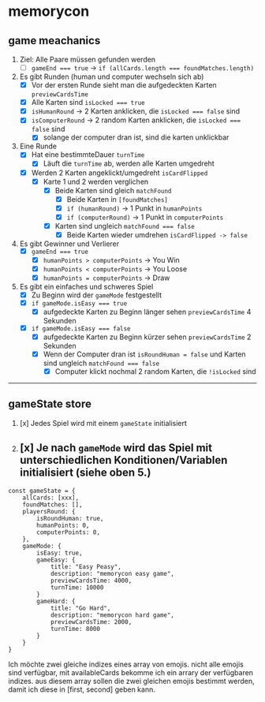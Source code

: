 # memorycon

## game meachanics

1. Ziel: Alle Paare müssen gefunden werden
   - [ ] `gameEnd === true` -> `if (allCards.length === foundMatches.length)`

2. Es gibt Runden (human und computer wechseln sich ab)
    - [x] Vor der ersten Runde sieht man die aufgedeckten Karten `previewCardsTime`
    - [x] Alle Karten sind `isLocked === true`
    - [x] `isHumanRound` -> 2 Karten anklicken, die `isLocked === false` sind
    - [x] `isComputerRound` -> 2 random Karten anklicken, die `isLocked === false` sind
      - [x] solange der computer dran ist, sind die karten unklickbar

3. Eine Runde
    - [x] Hat eine bestimmteDauer `turnTime`
      - [x] Läuft die `turnTime` ab, werden alle Karten umgedreht
    - [x] Werden 2 Karten angeklickt/umgedreht `isCardFlipped`
      - [x] Karte 1 und 2 werden verglichen
        - [x] Beide Karten sind gleich `matchFound`
          - [x] Beide Karten in `[foundMatches]`
          - [x] `if (humanRound)` -> 1 Punkt in `humanPoints`
          - [x] `if (computerRound)` -> 1 Punkt in `computerPoints`
          
        - [x] Karten sind ungleich `matchFound === false`
          - [x] Beide Karten wieder umdrehen `isCardFlipped -> false`

4. Es gibt Gewinner und Verlierer
    - [x] `gameEnd === true`
      - [x] `humanPoints > computerPoints` -> You Win
      - [x] `humanPoints < computerPoints` -> You Loose
      - [x] `humanPoints = computerPoints` -> Draw

5. Es gibt ein einfaches und schweres Spiel
   - [x] Zu Beginn wird der `gameMode` festgestellt
   - [x] `if gameMode.isEasy === true`
       - [x] aufgedeckte Karten zu Beginn länger sehen `previewCardsTime` 4 Sekunden
   - [x] `if gameMode.isEasy === false`
       - [x] aufgedeckte Karten zu Beginn kürzer sehen `previewCardsTime` 2 Sekunden
       - [x] Wenn der Computer dran ist `isRoundHuman = false` und Karten sind ungleich `matchFound === false`
           - [x] Computer klickt nochmal 2 random Karten, die `!isLocked` sind

---

## gameState store

1. [x] Jedes Spiel wird mit einem `gameState` initialisiert
2. [x] Je nach `gameMode` wird das Spiel mit unterschiedlichen Konditionen/Variablen initialisiert (siehe oben 5.)
   -

```
const gameState = {
    allCards: [xxx],
    foundMatches: [],
    playersRound: {
        isRoundHuman: true,
        humanPoints: 0,
        computerPoints: 0,
    },
    gameMode: {
        isEasy: true,
        gameEasy: {
            title: "Easy Peasy",
            description: "memorycon easy game",
            previewCardsTime: 4000,
            turnTime: 10000
        }
        gameHard: {
            title: "Go Hard",
            description: "memorycon hard game",
            previewCardsTime: 2000,
            turnTime: 8000
        }
    }
}
```

Ich möchte zwei gleiche indizes eines array von emojis. 
nicht alle emojis sind verfügbar, mit availableCards bekomme ich ein arrary
der verfügbaren indizes. aus diesem array sollen die zwei gleichen emojis bestimmt werden,
damit ich diese in [first, second] geben kann.

